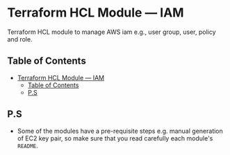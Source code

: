 # Terraform HCL Module — IAM
Terraform HCL module to manage AWS iam e.g., user group, user, policy and role.

## Table of Contents
- [Terraform HCL Module — IAM](#terraform-hcl-module--iam)
  - [Table of Contents](#table-of-contents)
  - [P.S](#ps)

## P.S
* Some of the modules have a pre-requisite steps e.g. manual generation of EC2 key pair, so make sure that you read carefully each module's `README`.